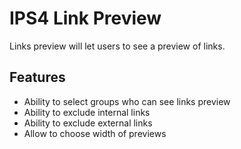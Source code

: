 # IPS4 Link Preview

Links preview will let users to see a preview of links.

## Features
* Ability to select groups who can see links preview
* Ability to exclude internal links
* Ability to exclude external links
* Allow to choose width of previews